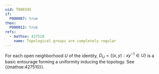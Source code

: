 ```yaml
---
uid: T000345
if:
  P000087: true
then:
  P000012: true
refs:
  - mathse: 427510
    name: Topological groups are completely regular
---
```


For each open neighborhood $U$ of the identity, $D_U=\{(x,y):xy^{-1}\in U\}$
is a basic entourage forming a uniformity inducing the topology.
See {{mathse:427510}}.
